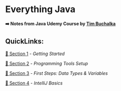 # Everything Java
**➡️ Notes from Java Udemy Course by [Tim Buchalka](https://www.udemy.com/user/timbuchalka/)**

## QuickLinks:

[🔗 Section 1](src/main/java/com.udemy/section3(section1.md)) - *Getting Started*

[🔗 Section 2](src/main/java/com.udemy/section3(section2.md)) - *Programming Tools Setup*

[🔗 Section 3](src/main/java/com.udemy/section3(section3.md)) - *First Steps: Data Types & Variables*

[🔗 Section 4](src/main/java/com.udemy/section3(section4.md)) - *IntelliJ Basics*